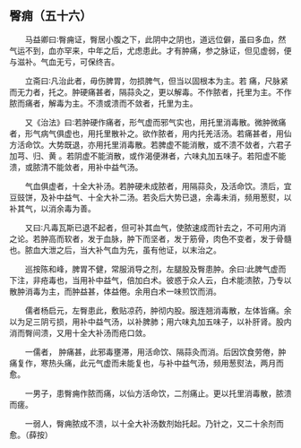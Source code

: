 ## 臀痈（五十六）


&emsp;&emsp;马益卿曰∶臀痈证，臀居小腹之下，此阴中之阴也，道远位僻，虽曰多血，然气运不到，血亦罕来，中年之后，尤虑患此。才有肿痛，参之脉证，但见虚弱，便与滋补。气血无亏，可保终吉。

&emsp;&emsp;立斋曰∶凡治此者，毋伤脾胃，勿损脾气，但当以固根本为主。若 痛，尺脉紧而无力者，托之。肿硬痛甚者，隔蒜灸之，更以解毒。不作脓者，托里为主。不作脓而痛者，解毒为主。不溃或溃而不敛者，托里为主。

&emsp;&emsp;又《治法》曰∶若肿硬作痛者，形气虚而邪气实也，用托里消毒散。微肿微痛者，形气病气俱虚也，用托里散补之。欲作脓者，用内托羌活汤。若痛甚者，用仙方活命饮。大势既退，亦用托里消毒散。若脾虚不能消散，或不溃不敛者，六君子加芎、归、黄 。若阴虚不能消散，或作渴便淋者，六味丸加五味子。若阳虚不能溃，或脓清不能敛者，用补中益气汤。

&emsp;&emsp;气血俱虚者，十全大补汤。若肿硬未成脓者，用隔蒜灸，及活命饮。溃后，宜豆豉饼，及补中益气、十全大补二汤。若灸后大势已退，余毒未消，频用葱熨，以补其气，以消余毒为善。

&emsp;&emsp;又曰∶凡毒瓦斯已退不起者，但可补其血气，使脓速成而针去之，不可用内消之论。若肿高而软者，发于血脉，肿下而坚者，发于筋骨，肉色不变者，发于骨髓也。脓血大泄之后，当大补气血为先，虽有他证，以末治之。

&emsp;&emsp;巡按陈和峰，脾胃不健，常服消导之剂，左腿股及臀患肿。余曰∶此脾气虚而下注，非疮毒也，当用补中益气，倍加白术。彼惑于众人云，白术能溃脓，乃专以散肿消毒为主，而肿益甚，体益倦。余用白术一味煎饮而消。

&emsp;&emsp;儒者杨启元，左臀患此，敷贴凉药，肿彻内股。服连翘消毒散，左体皆痛。余以为足三阴亏损，用补中益气汤，以补脾肺；用六味丸加五味子，以补肝肾。股内消而臀间溃，又用十全大补汤而疮口敛。

&emsp;&emsp;一儒者， 肿痛甚，此邪毒壅滞，用活命饮、隔蒜灸而消。后因饮食劳倦，肿痛复作，寒热头痛，此元气虚而未能复也，与补中益气汤，频用葱熨法，两月而愈。

&emsp;&emsp;一男子，患臀痈作脓而痛，以仙方活命饮，二剂痛止。更以托里消毒散，脓溃而瘥。

&emsp;&emsp;一弱人，臀痈脓成不溃，以十全大补汤数剂始托起。乃针之，又二十余剂而愈。（薛按）

